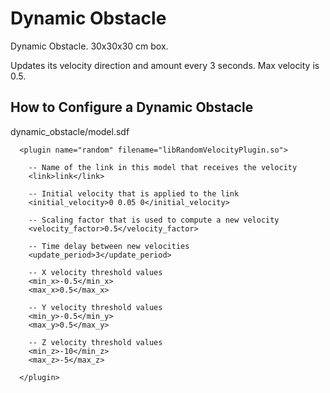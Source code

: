 # Dynamic Obstacle

Dynamic Obstacle. 30x30x30 cm box.

Updates its velocity direction and amount every 3 seconds. Max velocity is 0.5.


## How to Configure a Dynamic Obstacle

dynamic_obstacle/model.sdf

      <plugin name="random" filename="libRandomVelocityPlugin.so">
      
        -- Name of the link in this model that receives the velocity
        <link>link</link>

        -- Initial velocity that is applied to the link
        <initial_velocity>0 0.05 0</initial_velocity>

        -- Scaling factor that is used to compute a new velocity
        <velocity_factor>0.5</velocity_factor>

        -- Time delay between new velocities
        <update_period>3</update_period>

        -- X velocity threshold values
        <min_x>-0.5</min_x>
        <max_x>0.5</max_x>

        -- Y velocity threshold values
        <min_y>-0.5</min_y>
        <max_y>0.5</max_y>

        -- Z velocity threshold values
        <min_z>-10</min_z>
        <max_z>-5</max_z>

      </plugin>